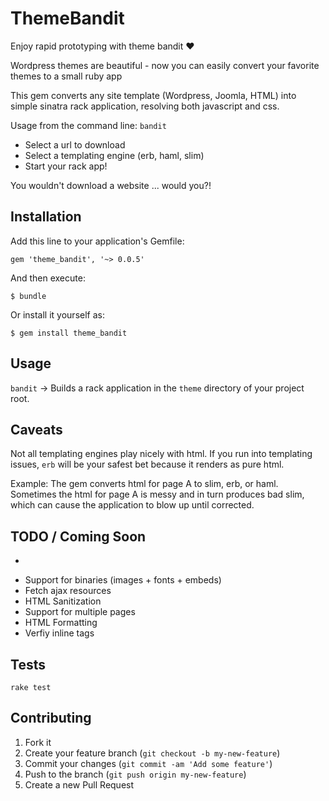 # ThemeBandit

Enjoy rapid prototyping with theme bandit :heart:

Wordpress themes are beautiful - now you can easily convert your favorite themes to a small ruby app

This gem converts any site template (Wordpress, Joomla, HTML) into
simple sinatra rack application, resolving both javascript and css.

Usage from the command line: `bandit`

- Select a url to download
- Select a templating engine (erb, haml, slim)
- Start your rack app!

You wouldn't download a website ... would you?!

## Installation

Add this line to your application's Gemfile:

    gem 'theme_bandit', '~> 0.0.5'

And then execute:

    $ bundle

Or install it yourself as:

    $ gem install theme_bandit

## Usage
`bandit` -> Builds a rack application in the `theme` directory of
your project root.

## Caveats
Not all templating engines play nicely with html. If you run into
templating issues, `erb` will be your safest bet because it renders as
pure html.

Example: The gem converts html for page A to slim, erb, or haml.
Sometimes the html for page A is messy and in turn produces bad slim,
which can cause the application to blow up until corrected.

## TODO / Coming Soon
- ~~~Replace & fetch @import declarations in CSS~~~ added in v0.0.5
- Support for binaries (images + fonts + embeds)
- Fetch ajax resources
- HTML Sanitization
- Support for multiple pages
- HTML Formatting
- Verfiy inline tags

## Tests

```
rake test
```
## Contributing

1. Fork it
2. Create your feature branch (`git checkout -b my-new-feature`)
3. Commit your changes (`git commit -am 'Add some feature'`)
4. Push to the branch (`git push origin my-new-feature`)
5. Create a new Pull Request
